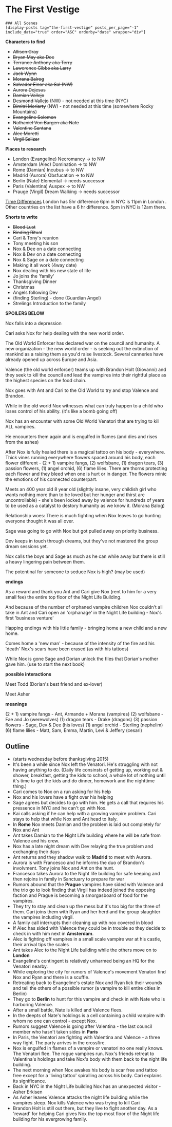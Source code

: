 # The First Vestige

```
### All Scenes
[display-posts tag="the-first-vestige" posts_per_page="-1" include_date="true" order="ASC" orderby="date" wrapper="div"]
```

**Characters to find**

* <strike>Allison Gray</strike>
* <strike>Bryan May aka Doc</strike>
* <strike>Terrance Anthony aka Terry</strike>
* <strike>Lawerence Gibbs aka Larry</strike>
* <strike>Jack Wynn</strike>
* <strike>Morana Balrog</strike>
* <strike>Salvador Einor aka Sal (NW)</strike>
* <strike>Aurora Dejesus</strike>
* <strike>Damian Vallejo</strike>
* <strike>Desmond Vallejo</strike> (NW) - not needed at this time (NYC)
* <strike>Dimitri Moriarty</strike> (NW) - not needed at this time (somewhere Rocky Mountains)
* <strike>Evangeline Solomon</strike>
* <strike>Nathaniel Von Bargen aka Nate</strike>
* <strike>Valentine Santana</strike>
* <strike>Alec Moretti</strike>
* <strike>Virgil Salizar</strike>


**Places to research**

* London (Evangeline) Necromancy -> to NW
* Amsterdam (Alec) Domination -> to NW
* Rome  (Damian) Incubus -> to NW
* Madrid (Aurora) Obsfucation -> to NW
* Berlin (Nate) Elemental -> needs successor
* Paris (Valentina) Auspex -> to NW
* Prauge (Virgil) Dream Walking -> needs successor

[Time Differences](https://www.timeanddate.com/worldclock/converter.html?iso=20170919T220000&p1=179&p2=215&p3=136&p4=16&p5=141&p6=37&p7=195&p8=204)
London has 5hr difference 6pm in NYC is 11pm in London .
Other countries on the list have a 6 hr difference.  5pm in NYC is 12am there.

**Shorts to write**

* <strike>Blood Lust</strike>
* <strike>Binding Ritual</strike>
* Cari & Tony's reunion
* Tony meeting his son
* Nox & Dee on a date connecting
* Nox & Dev on a date connecting
* Nox & Sage on a date connecting
* Making it all work (4way date)
* Nox dealing with his new state of life
* Jo joins the 'family'
* Thanksgiving Dinner
* Christmas
* Angels following Dev
* (finding Sterling) - done (Guardian Angel)
* Strelings Introduction to the family

**SPOILERS BELOW**

Nox falls into a depression

Cari asks Nox for help dealing with the new world order.

The Old World Enforcer has declared war on the council and humanity.  A new organization - the new world order - is seeking out the extinction of mankind as a raising them as you'd raise livestock. Several canneries have already opened up across Europe and Asia.

Valence (the old world enforcer) teams up with Brandon Holt (Giovanni) and they seek to kill the council and lead the vampires into their rightful place as the highest species on the food chain.

Nox goes with Ant and Cari to the Old World to try and stop Valence and Brandon.

While in the old world Nox witnesses what can truly happen to a child who loses control of his ability. (it's like a bomb going off)

Nox has an encounter with some Old World Venatori that are trying to kill ALL vampires.

He encounters them again and is engulfed in flames (and dies and rises from the ashes)

After Nox is fully healed there is a magical tattoo on his body - everywhere.  Thick vines running everywhere flowers spaced around his body, each flower different - (2 + 1) vampire fangs, (2) wolfsbane, (1) dragon tears, (3) passion flowers, (1) angel orchid, (6) flame lilies.  There are thorns protecting each flower and they bleed when one is hurt or in danger.  The flowers minic the emotions of his connected counterpart.

Meets an 400 year old 8 year old (slightly insane, very childish girl who wants nothing more than to be loved but her hunger and thirst are uncontrollable) - she's been locked away by valence for hundreds of years to be used as a catalyst to destory humanity as we know it. (Morana Balog)

Relationship woes:  There is much fighting when Nox leaves to go hunting everyone thought it was all over.

Sage was going to go with Nox but got pulled away on priority business.

Dev keeps in touch through dreams, but they've not mastered the group dream sessions yet.

Nox calls the boys and Sage as much as he can while away but there is still a heavy lingering pain between them.

The potentinal for someone to seduce Nox is high?  (may be used)

**endings**

As a reward and thank you Ant and Cari give Nox (rent to him for a very small fee) the entire top floor of the Night Life Building.

And because of the number of orphaned vampire children Nox couldn't all take in Ant and Cari open an 'orphanage' in the Night Life building - Nox's first 'business venture'

Happing endings with his little family - bringing home a new child and a new home.

Comes home a 'new man' - because of the intensity of the fire and his 'death' Nox's scars have been erased (as with his tattoos)

While Nox is gone Sage and Dorian unlock the files that Dorian's mother gave him. (use to start the next book)

**possible interactions**

Meet Todd (Dorian's best friend and ex-lover)

Meet Asher

**meanings**

(2 + 1) vampire fangs - Ant, Armande + Morana (vampires)
(2) wolfsbane - Fae and Jo (werewolves)
(1) dragon tears - Drake (dragons)
(3) passion flowers - Sage, Dev & Dee (his loves)
(1) angel orchid - Sterling (nephelim)
(6) flame lilies - Matt, Sam, Emma, Martin, Levi & Jeffery (cesari)

## Outline

* (starts wednesday before thanksgiving 2015)
* It's been a while since Nox left the Venatori.  He's struggling with not having anything to do. (Daily life consinsts of getting up, working out & shower, breakfast, getting the kids to school, a whole lot of nothing until it's time to get the kids and do dinner, homework and the nighttime thing.)
* Cari comes to Nox on a run asking for his help
* Nox and his lovers have a fight over his helping
* Sage agrees but decides to go with him.  He gets a call that requires his pressence in NYC and he can't go with Nox.
* Kai calls asking if he can help with a growing vampire problem.  Cari stays to help that while Nox and Ant head to Italy.
* In **Rome** Nox meets Damian and the problem is laid out completely for Nox and Ant
* Ant takes Damian to the Night Life building where he will be safe from Valence and his crew.
* Nox has a late night dream with Dev relaying the true problem and exchanging their days
* Ant returns and they shadow walk to **Madrid** to meet with Aurora.
* Aurora is with Francesco and he informs the duo of Brandon's involvment.  Tony joins Nox and Ant on the hunt.
* Francesco takes Aurora to the Night life building for safe keeping and then rejoins in family in Sanctuary to prepare for war
* Rumors abound that the **Prague** vampires have sided with Valence and the trio go to look finding that Virgil has indeed joined the opposing faction and Prague is becoming a smorgasboard of food for the vampires.
* They try to stay and clean up the mess but it's too big for the three of them.  Cari joins them with Ryan and her herd and the group slaughter the vampires including virgil.
* A family call interrupts their cleaning up with nox covered in blood
* If Alec has sided with Valence they could be in trouble so they decide to check in with him next in **Amsterdam**.
* Alec is fighting off vampires in a small scale vampire war at his castle, their arrival tips the scales
* Ant takes Alec to the Night Life building while the others move on to **London**
* Evangeline's contingent is relatively unharmed being an HQ for the Venatori nearby.
* While exploring the city for rumors of Valence's movement Venatori find Nox and Ryan and there is a scuffle.
* Retreating back to Evangeline's estate Nox and Ryan lick their wounds and tell the others of a possible rumor (a vampire to kill entire cities in Berlin)
* They go to **Berlin** to hunt for this vampire and check in with Nate who is harboring Valence.
* After a small battle, Nate is killed and Valence flees.
* In the deepts of Nate's holdings is a cell containing a child vampire with whom no one can control - except Nox.
* Rumors suggest Valence is going after Valentina - the last council member who hasn't taken sides in **Paris**
* In Paris, the Venatori are fighting with Valentina and Valence - a three way fight.  The party arrives in the crossfire.
* Nox is engulfed in flames of a vampire or venatori no one really knows.  The Venatori flee.  The rogue vampires run.  Nox's friends retreat to Valentina's holdings and take Nox's body with them back to the night life building.
* The next morning when Nox awakes his body is scar free and tattoo free except for a 'living tattoo' spiralling across his body.  Cari explains its significance.
* Back in NYC in the Night Life building Nox has an unexpected visitor - Asher Erkisen
* As Asher leaves Valence attacks the night life building while the vampires sleep.  Nox kills Valence who was trying to kill Cari
* Brandon Holt is still out there, but they live to fight another day.  As a 'reward' for helping Cari gives Nox the top most floor of the Night life building for his evergrowing family.